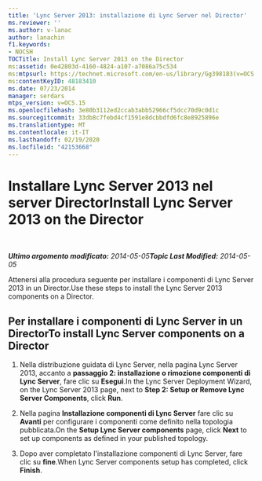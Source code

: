 ```yaml
---
title: 'Lync Server 2013: installazione di Lync Server nel Director'
ms.reviewer: ''
ms.author: v-lanac
author: lanachin
f1.keywords:
- NOCSH
TOCTitle: Install Lync Server 2013 on the Director
ms:assetid: 0e42803d-4160-4824-a107-a7086a75c534
ms:mtpsurl: https://technet.microsoft.com/en-us/library/Gg398183(v=OCS.15)
ms:contentKeyID: 48183410
ms.date: 07/23/2014
manager: serdars
mtps_version: v=OCS.15
ms.openlocfilehash: 3e80b3112ed2ccab3abb52966cf5dcc70d9c0d1c
ms.sourcegitcommit: 33db8c7febd4cf1591e8dcbbdfd6fc8e8925896e
ms.translationtype: MT
ms.contentlocale: it-IT
ms.lasthandoff: 02/19/2020
ms.locfileid: "42153668"
---
```

<div data-xmlns="http://www.w3.org/1999/xhtml">

<div class="topic" data-xmlns="http://www.w3.org/1999/xhtml" data-msxsl="urn:schemas-microsoft-com:xslt" data-cs="http://msdn.microsoft.com/">

<div data-asp="https://msdn2.microsoft.com/asp">

# <a name="install-lync-server-2013-on-the-director"></a><span data-ttu-id="73a29-102">Installare Lync Server 2013 nel server Director</span><span class="sxs-lookup"><span data-stu-id="73a29-102">Install Lync Server 2013 on the Director</span></span>

</div>

<div id="mainSection">

<div id="mainBody">

<span> </span>

<span data-ttu-id="73a29-103">_**Ultimo argomento modificato:** 2014-05-05_</span><span class="sxs-lookup"><span data-stu-id="73a29-103">_**Topic Last Modified:** 2014-05-05_</span></span>

<span data-ttu-id="73a29-104">Attenersi alla procedura seguente per installare i componenti di Lync Server 2013 in un Director.</span><span class="sxs-lookup"><span data-stu-id="73a29-104">Use these steps to install the Lync Server 2013 components on a Director.</span></span>

<div>

## <a name="to-install-lync-server-components-on-a-director"></a><span data-ttu-id="73a29-105">Per installare i componenti di Lync Server in un Director</span><span class="sxs-lookup"><span data-stu-id="73a29-105">To install Lync Server components on a Director</span></span>

1.  <span data-ttu-id="73a29-106">Nella distribuzione guidata di Lync Server, nella pagina Lync Server 2013, accanto a **passaggio 2: installazione o rimozione componenti di Lync Server**, fare clic su **Esegui**.</span><span class="sxs-lookup"><span data-stu-id="73a29-106">In the Lync Server Deployment Wizard, on the Lync Server 2013 page, next to **Step 2: Setup or Remove Lync Server Components**, click **Run**.</span></span>

2.  <span data-ttu-id="73a29-107">Nella pagina **Installazione componenti di Lync Server** fare clic su **Avanti** per configurare i componenti come definito nella topologia pubblicata.</span><span class="sxs-lookup"><span data-stu-id="73a29-107">On the **Setup Lync Server components** page, click **Next** to set up components as defined in your published topology.</span></span>

3.  <span data-ttu-id="73a29-108">Dopo aver completato l'installazione componenti di Lync Server, fare clic su **fine**.</span><span class="sxs-lookup"><span data-stu-id="73a29-108">When Lync Server components setup has completed, click **Finish**.</span></span>

</div>

</div>

<span> </span>

</div>

</div>

</div>


